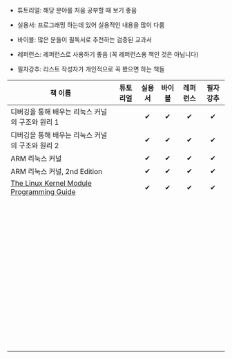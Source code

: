 - 튜토리얼: 해당 분야를 처음 공부할 때 보기 좋음

- 실용서: 프로그래밍 하는데 있어 실용적인 내용을 많이 다룸

- 바이블: 많은 분들이 필독서로 추천하는 검증된 교과서

- 레퍼런스: 레퍼런스로 사용하기 좋음 (꼭 레퍼런스용 책인 것은 아닙니다)

- 필자강추: 리스트 작성자가 개인적으로 꼭 봤으면 하는 책들


| 책 이름                                                      | 튜토리얼 | 실용서 | 바이블 | 레퍼런스 | 필자강추 |
| ------------------------------------------------------------ | :------: | :----: | :----: | :------: | :------: |
| 디버깅을 통해 배우는 리눅스 커널의 구조와 원리 1             |          |   ✔    |   ✔    |    ✔     |    ✔     |
| 디버깅을 통해 배우는 리눅스 커널의 구조와 원리 2             |          |   ✔    |   ✔    |    ✔     |    ✔     |
| ARM 리눅스 커널                                              |          |   ✔    |   ✔    |    ✔     |    ✔     |
| ARM 리눅스 커널, 2nd Edition                                 |          |   ✔    |   ✔    |    ✔     |    ✔     |
| [The Linux Kernel Module Programming Guide](https://sysprog21.github.io/lkmpg/) |          |   ✔    |   ✔    |    ✔     |    ✔     |
|                                                              |          |        |        |          |          |
|                                                              |          |        |        |          |          |
|                                                              |          |        |        |          |          |
|                                                              |          |        |        |          |          |
|                                                              |          |        |        |          |          |
|                                                              |          |        |        |          |          |
|                                                              |          |        |        |          |          |
|                                                              |          |        |        |          |          |
|                                                              |          |        |        |          |          |
|                                                              |          |        |        |          |          |
|                                                              |          |        |        |          |          |
|                                                              |          |        |        |          |          |
|                                                              |          |        |        |          |          |
|                                                              |          |        |        |          |          |
|                                                              |          |        |        |          |          |
|                                                              |          |        |        |          |          |
|                                                              |          |        |        |          |          |
|                                                              |          |        |        |          |          |
|                                                              |          |        |        |          |          |
|                                                              |          |        |        |          |          |
|                                                              |          |        |        |          |          |
|                                                              |          |        |        |          |          |
|                                                              |          |        |        |          |          |
|                                                              |          |        |        |          |          |
|                                                              |          |        |        |          |          |
|                                                              |          |        |        |          |          |
|                                                              |          |        |        |          |          |
|                                                              |          |        |        |          |          |
|                                                              |          |        |        |          |          |
|                                                              |          |        |        |          |          |
|                                                              |          |        |        |          |          |
|                                                              |          |        |        |          |          |
|                                                              |          |        |        |          |          |
|                                                              |          |        |        |          |          |
|                                                              |          |        |        |          |          |
|                                                              |          |        |        |          |          |
|                                                              |          |        |        |          |          |
|                                                              |          |        |        |          |          |
|                                                              |          |        |        |          |          |
|                                                              |          |        |        |          |          |
|                                                              |          |        |        |          |          |
|                                                              |          |        |        |          |          |
|                                                              |          |        |        |          |          |
|                                                              |          |        |        |          |          |
|                                                              |          |        |        |          |          |
|                                                              |          |        |        |          |          |
|                                                              |          |        |        |          |          |
|                                                              |          |        |        |          |          |
|                                                              |          |        |        |          |          |
|                                                              |          |        |        |          |          |
|                                                              |          |        |        |          |          |
|                                                              |          |        |        |          |          |
|                                                              |          |        |        |          |          |
|                                                              |          |        |        |          |          |
|                                                              |          |        |        |          |          |
|                                                              |          |        |        |          |          |
|                                                              |          |        |        |          |          |
|                                                              |          |        |        |          |          |
|                                                              |          |        |        |          |          |

